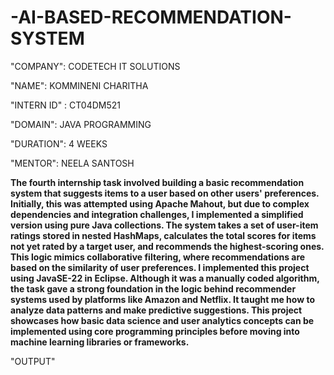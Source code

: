 # -AI-BASED-RECOMMENDATION-SYSTEM

"COMPANY": CODETECH IT SOLUTIONS

"NAME": KOMMINENI CHARITHA

"INTERN ID" : CT04DM521

"DOMAIN": JAVA PROGRAMMING

"DURATION": 4 WEEKS

"MENTOR": NEELA SANTOSH

**The fourth internship task involved building a basic recommendation system that suggests items to a user based on other users' preferences. Initially, this was attempted using Apache Mahout, but due to complex dependencies and integration challenges, I implemented a simplified version using pure Java collections. The system takes a set of user-item ratings stored in nested HashMaps, calculates the total scores for items not yet rated by a target user, and recommends the highest-scoring ones. This logic mimics collaborative filtering, where recommendations are based on the similarity of user preferences. I implemented this project using JavaSE-22 in Eclipse. Although it was a manually coded algorithm, the task gave a strong foundation in the logic behind recommender systems used by platforms like Amazon and Netflix. It taught me how to analyze data patterns and make predictive suggestions. This project showcases how basic data science and user analytics concepts can be implemented using core programming principles before moving into machine learning libraries or frameworks.**

"OUTPUT"


